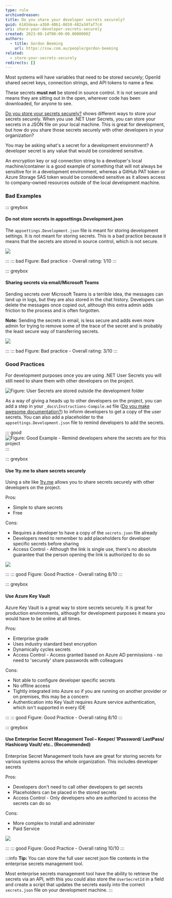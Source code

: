 ```yaml
---
type: rule
archivedreason:
title: Do you share your developer secrets securely?
guid: 6165deaa-a3b0-40b1-8659-482a34faf7c4
uri: share-your-developer-secrets-securely
created: 2023-08-14T00:00:00.0000000Z
authors:
  - title: Gordon Beeming
    url: https://ssw.com.au/people/gordon-beeming
related: 
  - store-your-secrets-securely
redirects: []
---
```


Most systems will have variables that need to be stored securely; OpenId shared secret keys, connection strings, and API tokens to name a few.

These secrets **must not** be stored in source control. It is not secure and means they are sitting out in the open, wherever code has been downloaded, for anyone to see.

[Do you store your secrets securely?](https://www.ssw.com.au/rules/store-your-secrets-securely/) shows different ways to store your secrets securely. When you use .NET User Secrets, you can store your secrets in a JSON file on your local machine. This is great for development, but how do you share those secrets securely with other developers in your organization?

You may be asking what's a secret for a development environment? A developer secret is any value that would be considered sensitive.

<!--endintro-->

An encryption key or sql connection string to a developer's local machine/container is a good example of something that will not always be sensitive for in a development environment, whereas a GitHub PAT token or Azure Storage SAS token would be considered sensitive as it allows access to company-owned resources outside of the local development machine.

### Bad Examples

::: greybox

#### Do not store secrets in appsettings.Development.json

The `appsettings.Development.json` file is meant for storing development settings. It is not meant for storing secrets. This is a bad practice because it means that the secrets are stored in source control, which is not secure.

![](development-json.jpg)

:::
::: bad
Figure: Bad practice - Overall rating: 1/10
:::

::: greybox

#### Sharing secrets via email/Microsoft Teams

Sending secrets over Microsoft Teams is a terrible idea, the messages can land up in logs, but they are also stored in the chat history. Developers can delete the messages once copied out, although this extra admin adds friction to the process and is often forgotten.

**Note:** Sending the secrets in email, is less secure and adds even more admin for trying to remove some of the trace of the secret and is probably the least secure way of transferring secrets.

![](using-microsoft-teams-for-secrets.jpg)

:::
::: bad
Figure: Bad practice - Overall rating: 3/10
:::

### Good Practices

For development purposes once you are using .NET User Secrets you will still need to share them with other developers on the project.

![Figure: User Secrets are stored outside the development folder](user-secrets.jpg)

As a way of giving a heads up to other developers on the project, you can add a step in your `_docs\Instructions-Compile.md` file ([Do you make awesome documentation?](https://www.ssw.com.au/rules/awesome-documentation/)) to inform developers to get a copy of the user secrets. You can also add a placeholder to the `appsettings.Development.json` file to remind developers to add the secrets.

::: good
![Figure: Good Example - Remind developers where the secrets are for this project](development-json-with-placeholder.jpg)
:::


::: greybox

#### Use 1ty.me to share secrets securely

Using a site like [1ty.me](https://1ty.me/) allows you to share secrets securely with other developers on the project. 

Pros:

* Simple to share secrets
* Free

Cons:

* Requires a developer to have a copy of the `secrets.json` file already
* Developers need to remember to add placeholders for developer specific secrets before sharing
* Access Control - Although the link is single use, there's no absolute guarantee that the person opening the link is authorized to do so

![](1ty-me.jpg)

:::
::: good
Figure: Good Practice - Overall rating 8/10
:::



::: greybox

#### Use Azure Key Vault

Azure Key Vault is a great way to store secrets securely. It is great for production environments, although for development purposes it means you would have to be online at all times.

Pros:

* Enterprise grade
* Uses industry standard best encryption
* Dynamically cycles secrets
* Access Control - Access granted based on Azure AD permissions - no need to 'securely' share passwords with colleagues

Cons:

* Not able to configure developer specific secrets
* No offline access
* Tightly integrated into Azure so if you are running on another provider or on premises, this may be a concern
* Authentication into Key Vault requires Azure service authentication, which isn't supported in every IDE

:::
::: good
Figure: Good Practice - Overall rating 8/10
:::



::: greybox

#### Use Enterprise Secret Management Tool – Keeper/ 1Password/ LastPass/ Hashicorp Vault/ etc.. (Recommended)

Enterprise Secret Management tools have are great for storing secrets for various systems across the whole organization. This includes developer secrets

Pros:

* Developers don't need to call other developers to get secrets
* Placeholders can be placed in the stored secrets
* Access Control - Only developers who are authorized to access the secrets can do so

Cons:

* More complex to install and administer
* Paid Service

![](developer-secrets-in-keeper.jpg)

:::
::: good
Figure: Good Practice - Overall rating 10/10
:::

:::info
**Tip:** You can store the full user secret json file contents in the enterprise secrets management tool.

Most enterprise secrets management tool have the ability to retrieve the secrets via an API, with this you could also store the `UserSecretId` in a field and create a script that updates the secrets easily into the correct `secrets.json` file on your development machine.
:::
